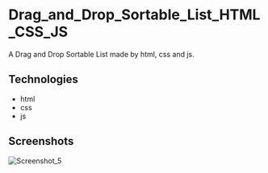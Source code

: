 # Drag_and_Drop_Sortable_List_HTML_CSS_JS
A Drag and Drop Sortable List made by html, css and js.

## Technologies
- html
- css
- js

## Screenshots
![Screenshot_5](https://user-images.githubusercontent.com/90706926/226851501-b82b5f9d-107f-443e-b353-74e56ac56664.png)
